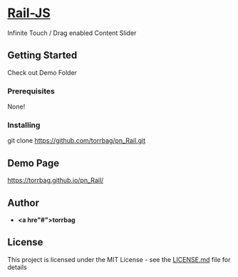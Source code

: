 # <a href="#">Rail-JS</a>

Infinite Touch / Drag enabled Content Slider

## Getting Started

Check out Demo Folder

### Prerequisites

None!

### Installing

git clone https://github.com/torrbag/pn_Rail.git

## Demo Page

https://torrbag.github.io/pn_Rail/

## Author

* **<a hre"#">torrbag</a>** 

## License

This project is licensed under the MIT License - see the [LICENSE.md](LICENSE.md) file for details

